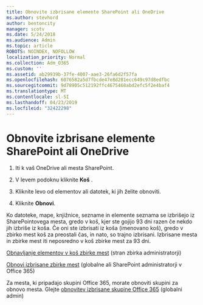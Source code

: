 ```yaml
---
title: Obnovite izbrisane elemente SharePoint ali OneDrive
ms.author: stevhord
author: bentoncity
manager: scotv
ms.date: 5/24/2018
ms.audience: Admin
ms.topic: article
ROBOTS: NOINDEX, NOFOLLOW
localization_priority: Normal
ms.collection: Adm_O365
ms.custom: ''
ms.assetid: ab29939b-37fe-4007-aae3-26fa6d2f57fa
ms.openlocfilehash: 6076582a5d7fbcde47e8d281ecc649c97d8edfbc
ms.sourcegitcommit: 9d78905c512192ffc4675468abd2efc5f2e4baf4
ms.translationtype: MT
ms.contentlocale: sl-SI
ms.lasthandoff: 04/23/2019
ms.locfileid: "32422298"
---
```

# <a name="restore-deleted-items-from-sharepoint-or-onedrive"></a>Obnovite izbrisane elemente SharePoint ali OneDrive

1. Iti k vaš OneDrive ali mesta SharePoint.
    
2. V levem podoknu kliknite **Koš** . 
    
3. Kliknite levo od elementov ali datotek, ki jih želite obnoviti.
    
4. Kliknite **Obnovi**. 
    
Ko datoteke, mape, knjižnice, sezname in elemente seznama se izbrišejo iz SharePointovega mesta, gredo v koš, kjer ste gojijo 93 dni razen če nekdo jih izbriše iz koša. Če oni ste izbrisati iz koša (imenovano koš), gredo v zbirko mest koš za preostali čas, in nato, so trajno izbrisani. Izbrisane mesta in zbirke mest iti neposredno v koš zbirke mest za 93 dni.
  
[Obnavljanje elementov v koš zbirke mest](https://go.microsoft.com/fwlink/?linkid=867800) (stran zbirka administratorji) 
  
[Obnovi izbrisane zbirke mest](https://go.microsoft.com/fwlink/?linkid=867660) (globalne ali SharePoint administratorji v Office 365) 
  
Za mesta, ki pripadajo skupini Office 365, morate obnoviti skupini za obnovo mesta. Glejte [obnovitev izbrisane skupine Office 365](https://go.microsoft.com/fwlink/?linkid=867802) (globalni admin) 
  


